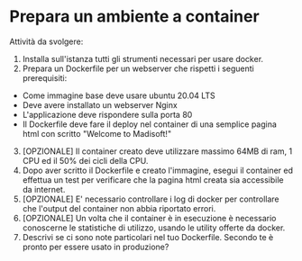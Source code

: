 # Prepara un ambiente a container 

Attività da svolgere:

1. Installa sull'istanza tutti gli strumenti necessari per usare docker.
2. Prepara un Dockerfile per un webserver che rispetti i seguenti prerequisiti:
  * Come immagine base deve usare ubuntu 20.04 LTS
  * Deve avere installato un webserver Nginx
  * L'applicazione deve rispondere sulla porta 80
  * Il Dockerfile deve fare il deploy nel container di una semplice pagina html con scritto "Welcome to Madisoft!"
3. [OPZIONALE] Il container creato deve utilizzare massimo 64MB di ram, 1 CPU ed il 50% dei cicli della CPU.
4. Dopo aver scritto il Dockerfile e creato l'immagine, esegui il container ed effettua un test per verificare che  la pagina html creata sia accessibile da internet.
5. [OPZIONALE] E' necessario controllare i log di  docker per controllare che l'output del container non abbia riportato errori.
6. [OPZIONALE] Un volta che il container è in esecuzione è necessario conoscerne le statistiche di utilizzo, usando le utility offerte da docker.
7. Descrivi se ci sono note particolari nel tuo Dockerfile. Secondo te è pronto per essere usato in produzione?
